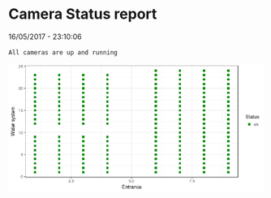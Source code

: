 Camera Status report
================
16/05/2017 - 23:10:06

    All cameras are up and running

![](camreport_files/figure-markdown_github/unnamed-chunk-2-1.png)
